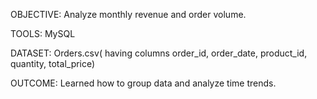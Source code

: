 OBJECTIVE: Analyze monthly revenue and order volume.

TOOLS: MySQL 

DATASET: Orders.csv( having columns order_id, order_date, product_id, quantity, total_price)

OUTCOME: Learned how to group data and analyze time trends.
